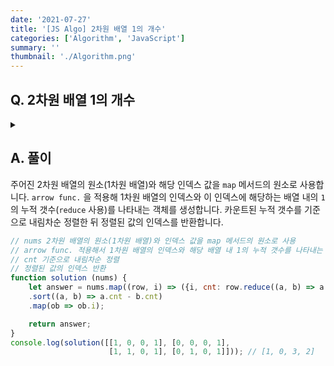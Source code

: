 ```yaml
---
date: '2021-07-27'
title: '[JS Algo] 2차원 배열 1의 개수'
categories: ['Algorithm', 'JavaScript']
summary: ''
thumbnail: './Algorithm.png'
---
```


## Q. 2차원 배열 1의 개수
<details>
<summary></summary>
<div markdown="1">       

0과 1로 구성된 2차원 배열이 주어지면 각 행의 1이 개수를 세어 개수가 가장 작은 행번호부터 출력하는 프로그램을 작성하세요. 1의 개수가 같은 행은 여러개이면 행번호가 작은 것부터출력합니다. 이차원배열의 행크기가 N이면 행번호는 0번부터 N-1번까지입니다.

</div>
</details>


## A. 풀이
주어진 2차원 배열의 원소(1차원 배열)와 해당 인덱스 값을 `map` 메서드의 원소로 사용합니다.
`arrow func.` 을 적용해 1차원 배열의 인덱스와 이 인덱스에 해당하는 배열 내의 `1` 의 누적 갯수(`reduce` 사용)를 나타내는 객체를 생성합니다.
카운트된 누적 갯수를 기준으로 내림차순 정렬한 뒤 정렬된 값의 인덱스를 반환합니다.

``` javascript
// nums 2차원 배열의 원소(1차원 배열)와 인덱스 값을 map 메서드의 원소로 사용
// arrow func. 적용해서 1차원 배열의 인덱스와 해당 배열 내 1의 누적 갯수를 나타내는 객체 생성 (reduce로 누적 갯수 파악)
// cnt 기준으로 내림차순 정렬
// 정렬된 값의 인덱스 반환
function solution (nums) {
    let answer = nums.map((row, i) => ({i, cnt: row.reduce((a, b) => a + b, 0)}))
    .sort((a, b) => a.cnt - b.cnt)
    .map(ob => ob.i);

    return answer;
}
console.log(solution([[1, 0, 0, 1], [0, 0, 0, 1], 
                      [1, 1, 0, 1], [0, 1, 0, 1]])); // [1, 0, 3, 2]
```
